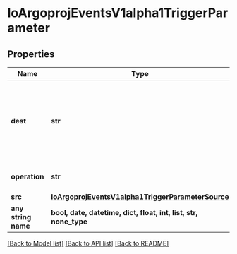 # IoArgoprojEventsV1alpha1TriggerParameter


## Properties
Name | Type | Description | Notes
------------ | ------------- | ------------- | -------------
**dest** | **str** | Dest is the JSONPath of a resource key. A path is a series of keys separated by a dot. The colon character can be escaped with &#39;.&#39; The -1 key can be used to append a value to an existing array. See https://github.com/tidwall/sjson#path-syntax for more information about how this is used. | [optional] 
**operation** | **str** | Operation is what to do with the existing value at Dest, whether to &#39;prepend&#39;, &#39;overwrite&#39;, or &#39;append&#39; it. | [optional] 
**src** | [**IoArgoprojEventsV1alpha1TriggerParameterSource**](IoArgoprojEventsV1alpha1TriggerParameterSource.md) |  | [optional] 
**any string name** | **bool, date, datetime, dict, float, int, list, str, none_type** | any string name can be used but the value must be the correct type | [optional]

[[Back to Model list]](../README.md#documentation-for-models) [[Back to API list]](../README.md#documentation-for-api-endpoints) [[Back to README]](../README.md)


